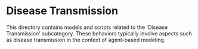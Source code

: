 # Disease Transmission

This directory contains models and scripts related to the 'Disease Transmission' subcategory. These behaviors typically involve aspects such as disease transmission in the context of agent-based modeling.

